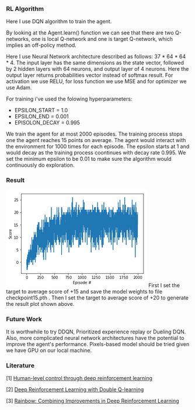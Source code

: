 ### RL Algorithm
Here I use DQN algorithm to train the agent. 

By looking at the Agent.learn() function we can see that there are two Q-networks, one is local Q-network and one is target Q-network, which implies an off-policy method. 

Here I use Neural Network architecture described as follows:
37 * 64 * 64 * 4.
The input layer has the same dimensions as the state vector, followed by 2 hidden layers with 64 neurons, and output layer of 4 neurons. Here the output layer returns probabilities vector instead of softmax result. For activation we use RELU, for loss function we use MSE and for optimizer we use Adam.

For training i've used the folowing hyperparameters:

* EPSILON_START = 1.0
* EPSILON_END = 0.001
* EPISOLON_DECAY = 0.995

We train the agent for at most 2000 episodes. The training process stops one the agent reaches 15 points on average. The agent would interact with the environment for 1000 times for each episode. The epsilon starts at 1 and would decay as the training process coontinues with decay rate 0.995. We set the minimum epsilon to be 0.01 to make sure the algorithm would continuously do exploration. 


### Result
![Scores](results.png)
First I set the target to average score of +15 and save the model weights to file checkpoint15.pth . Then I set the target to average score of +20 to generate the result plot shown above. 

### Future Work
It is worthwhile to try DDQN, Prioritized experience replay or Dueling DQN. Also, more complicated neural network architectures have the potential to improve the agent's performance. Pixels-based model should be tried given we have GPU on our local machine. 

### Literature
[1] <a href="https://deepmind.com/research/dqn/" target="_blank">Human-level control through deep reinforcement learning</a>

[2] <a href="https://arxiv.org/abs/1509.06461" target="_blank">Deep Reinforcement Learning with Double Q-learning</a>

[3] <a href="https://arxiv.org/abs/1710.02298" target="_blank">Rainbow: Combining Improvements in Deep Reinforcement Learning</a>

